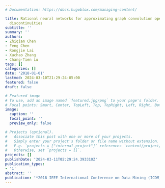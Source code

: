 ```yaml
---
# Documentation: https://docs.hugoblox.com/managing-content/

title: Rational neural networks for approximating graph convolution operator on jump
  discontinuities
subtitle: ''
summary: ''
authors:
- Zhiqian Chen
- Feng Chen
- Rongjie Lai
- Xuchao Zhang
- Chang-Tien Lu
tags: []
categories: []
date: '2018-01-01'
lastmod: 2024-03-10T21:29:24-05:00
featured: false
draft: false

# Featured image
# To use, add an image named `featured.jpg/png` to your page's folder.
# Focal points: Smart, Center, TopLeft, Top, TopRight, Left, Right, BottomLeft, Bottom, BottomRight.
image:
  caption: ''
  focal_point: ''
  preview_only: false

# Projects (optional).
#   Associate this post with one or more of your projects.
#   Simply enter your project's folder or file name without extension.
#   E.g. `projects = ["internal-project"]` references `content/project/deep-learning/index.md`.
#   Otherwise, set `projects = []`.
projects: []
publishDate: '2024-03-11T02:29:24.393310Z'
publication_types:
- '1'
abstract: ''
publication: '*2018 IEEE International Conference on Data Mining (ICDM)*'
---
```

